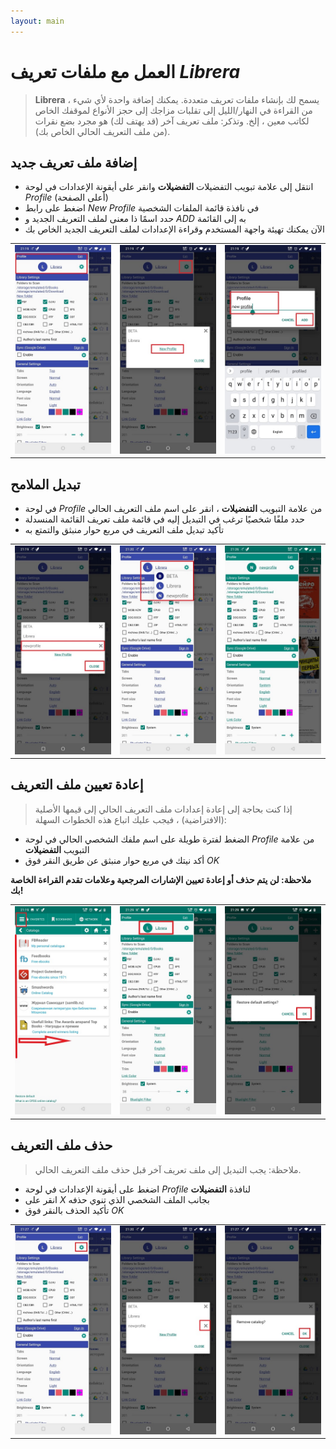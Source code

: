 ```yaml
---
layout: main
---
```


# العمل مع ملفات تعريف _Librera_

> **Librera** يسمح لك بإنشاء ملفات تعريف متعددة. يمكنك إضافة واحدة لأي شيء ، من القراءة في النهار/الليل إلى تقلبات مزاجك إلى حجز الأنواع لموقفك الخاص لكاتب معين ، إلخ.
> وتذكر: ملف تعريف آخر (قد يهتف لك) هو مجرد بضع نقرات (من ملف التعريف الحالي الخاص بك).


## إضافة ملف تعريف جديد
* انتقل إلى علامة تبويب التفضيلات **التفضيلات** وانقر على أيقونة الإعدادات في لوحة _Profile_ (أعلى الصفحة)
* اضغط على رابط _New Profile_ في نافذة قائمة الملفات الشخصية
* حدد اسمًا ذا معنى لملف التعريف الجديد و _ADD_ به إلى القائمة
* الآن يمكنك تهيئة واجهة المستخدم وقراءة الإعدادات لملف التعريف الجديد الخاص بك

||||
|-|-|-|
|![](1.jpg)|![](2.jpg)|![](3.jpg)|

## تبديل الملامح
* في لوحة _Profile_ من علامة التبويب **التفضيلات** ، انقر على اسم ملف التعريف الحالي
* حدد ملفًا شخصيًا ترغب في التبديل إليه في قائمة ملف تعريف القائمة المنسدلة
* تأكيد تبديل ملف التعريف في مربع حوار منبثق والتمتع به

||||
|-|-|-|
|![](4.jpg)|![](5.jpg)|![](6.jpg)|

## إعادة تعيين ملف التعريف
> إذا كنت بحاجة إلى إعادة إعدادات ملف التعريف الحالي إلى قيمها الأصلية (الافتراضية) ، فيجب عليك اتباع هذه الخطوات السهلة:
* الضغط لفترة طويلة على اسم ملفك الشخصي الحالي في لوحة _Profile_ من علامة التبويب **التفضيلات**
* أكد نيتك في مربع حوار منبثق عن طريق النقر فوق _OK_

**ملاحظة: لن يتم حذف أو إعادة تعيين الإشارات المرجعية وعلامات تقدم القراءة الخاصة بك!**

||||
|-|-|-|
|![](19.jpg)|![](20.jpg)|![](21.jpg)|

## حذف ملف التعريف
> ملاحظة: يجب التبديل إلى ملف تعريف آخر قبل حذف ملف التعريف الحالي.

* اضغط على أيقونة الإعدادات في لوحة _Profile_ لنافذة **التفضيلات**
* انقر على _X_ بجانب الملف الشخصي الذي تنوي حذفه
* تأكيد الحذف بالنقر فوق _OK_

||||
|-|-|-|
|![](7.jpg)|![](8.jpg)|![](9.jpg)|
